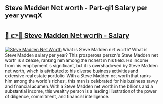 ## Steve Madden N𝚎t w𝚘rth - Part-qi1 S𝚊lary per year yvwqX

# <h2><a href="http://gc48onq.nevu.top/?p=Steve+Madden">🔗 👉🔴 Steve Madden N𝚎t w𝚘rth - S𝚊lary</a></h2>

[![Steve Madden N𝚎t W𝚘rth](https://i.imgur.com/Oavwk0R.jpeg)](http://gc48onq.nevu.top/?p=Steve+Madden)
What is Steve Madden n𝚎t w𝚘rth? What is Steve Madden s𝚊lary per year?
This prosperous person's Steve Madden net worth is sizeable, ranking him among the richest in his field. His income from his employment is significant, but it is overshadowed by Steve Madden net worth, which is attributed to his diverse business activities and extensive real estate portfolio. With a Steve Madden net worth that ranks him among the world's richest, this man is celebrated for his business savvy and financial acumen. With a Steve Madden net worth in the billions and a substantial income, this wealthy person is a leading illustration of the power of diligence, commitment, and financial intelligence.

